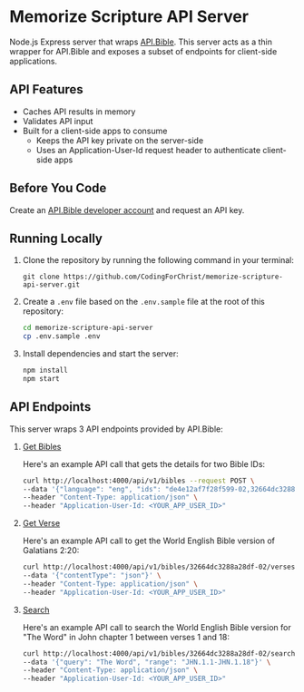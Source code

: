# Memorize Scripture API Server

Node.js Express server that wraps [API.Bible](https://scripture.api.bible/). This server acts as a thin wrapper for API.Bible and exposes a subset of endpoints for client-side applications.

## API Features

- Caches API results in memory
- Validates API input
- Built for a client-side apps to consume
  - Keeps the API key private on the server-side
  - Uses an Application-User-Id request header to authenticate client-side apps

## Before You Code

Create an [API.Bible developer account](https://docs.api.bible/getting-started/setup-an-account) and request an API key.

## Running Locally

1. Clone the repository by running the following command in your terminal:
   ```
   git clone https://github.com/CodingForChrist/memorize-scripture-api-server.git
   ```
2. Create a `.env` file based on the `.env.sample` file at the root of this repository:
   ```bash
   cd memorize-scripture-api-server
   cp .env.sample .env
   ```
3. Install dependencies and start the server:
   ```bash
   npm install
   npm start
   ```

## API Endpoints

This server wraps 3 API endpoints provided by API.Bible:

1. [Get Bibles](https://scripture.api.bible/livedocs#/Bibles/getBibles)

   Here's an example API call that gets the details for two Bible IDs:

   ```bash
   curl http://localhost:4000/api/v1/bibles --request POST \
   --data '{"language": "eng", "ids": "de4e12af7f28f599-02,32664dc3288a28df-02", "includeFullDetails": true}' \
   --header "Content-Type: application/json" \
   --header "Application-User-Id: <YOUR_APP_USER_ID>"
   ```

2. [Get Verse](https://scripture.api.bible/livedocs#/Verses/getVerse)

   Here's an example API call to get the World English Bible version of Galatians 2:20:

   ```bash
   curl http://localhost:4000/api/v1/bibles/32664dc3288a28df-02/verses/GAL.2.20 --request POST \
   --data '{"contentType": "json"}' \
   --header "Content-Type: application/json" \
   --header "Application-User-Id: <YOUR_APP_USER_ID>"
   ```

3. [Search](https://scripture.api.bible/livedocs#/Search/searchBible)

   Here's an example API call to search the World English Bible version for "The Word" in John chapter 1 between verses 1 and 18:

   ```bash
   curl http://localhost:4000/api/v1/bibles/32664dc3288a28df-02/search --request POST \
   --data '{"query": "The Word", "range": "JHN.1.1-JHN.1.18"}' \
   --header "Content-Type: application/json" \
   --header "Application-User-Id: <YOUR_APP_USER_ID>"
   ```
